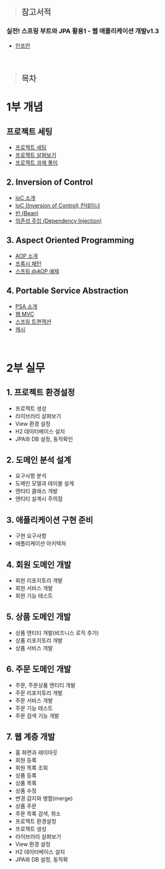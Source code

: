 > ## 참고서적
### 실전! 스프링 부트와 JPA 활용1 - 웹 애플리케이션 개발v1.3
- [인프런](https://www.inflearn.com)
<br>

> ## 목차
# 1부 개념
## 프로젝트 세팅  
- [프로젝트 세팅](1-프로젝트-셋팅.md#프로젝트-셋팅)  
- [프로젝트 살펴보기](1-프로젝트-셋팅.md#프로젝트-살펴보기)  
- [프로젝트 과제 풀이](1-프로젝트-셋팅.md#프로젝트-과제-풀이)
  
## 2. Inversion of Control  
  - [IoC 소개](2-IoC.md#ioc-소개)
  - [IoC (Inversion of Control) 컨테이너](2-IoC.md#ioc-컨테이너)  
  - [빈 (Bean)](2-IoC.md#빈-bean)  
  - [의존성 주입 (Dependency Injection)](2-IoC.md#의존성-주입)

## 3. Aspect Oriented Programming
  - [AOP 소개](3-AoP.md#AOP-소개)  
  - [프록시 패턴](3-AoP.md#프록시-패턴)  
  - [스프링 @AOP 예제](3-AoP.md#스프링-aop-애노테이션-예제)  

## 4. Portable Service Abstraction  
  - [PSA 소개](4-PSA.md#psa-소개)
  - [웹 MVC](4-PSA.md#웹-mvc-추상화계층)
  - [스프링 트랜잭션](4-PSA.md#스프링-트랜잭션)
  - [캐시](4-PSA.md#스프링-캐시)

<br>

# 2부 실무
## 1. 프로젝트 환경설정
  - 프로젝트 생성
  - 라이브러리 살펴보기
  - View 환경 설정
  - H2 데이터베이스 설치
  - JPA와 DB 설정, 동작확인
  
## 2. 도메인 분석 설계
  - 요구사항 분석
  - 도메인 모델과 테이블 설계
  - 엔티티 클래스 개발
  - 엔티티 설계시 주의점
  
## 3. 애플리케이션 구현 준비
  - 구현 요구사항
  - 애플리케이션 아키텍처
  
## 4. 회원 도메인 개발
  - 회원 리포지토리 개발
  - 회원 서비스 개발
  - 회원 기능 테스트
  
## 5. 상품 도메인 개발
  - 상품 엔티티 개발(비즈니스 로직 추가)
  - 상품 리포지토리 개발
  - 상품 서비스 개발
  
## 6. 주문 도메인 개발
  - 주문, 주문상품 엔티티 개발
  - 주문 리포지토리 개발
  - 주문 서비스 개발
  - 주문 기능 테스트
  - 주문 검색 기능 개발
  
## 7. 웹 계층 개발
  - 홈 화면과 레이아웃
  - 회원 등록
  - 회원 목록 조회
  - 상품 등록
  - 상품 목록
  - 상품 수정
  - 변경 감지와 병합(merge)
  - 상품 주문
  - 주문 목록 검색, 취소
  - 프로젝트 환경설정
  - 프로젝트 생성
  - 라이브러리 살펴보기
  - View 환경 설정
  - H2 데이터베이스 설치
  - JPA와 DB 설정, 동작확
